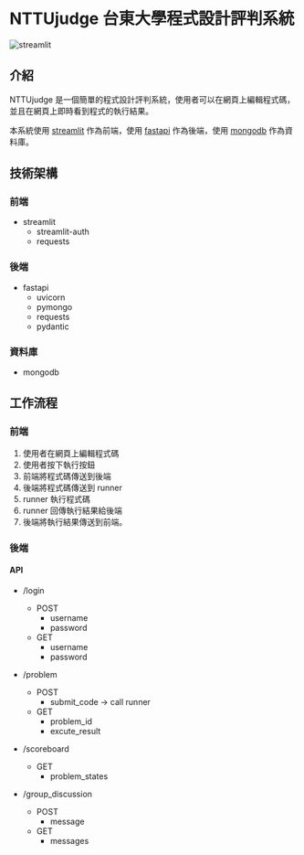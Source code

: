 <!--
 * @Author: hibana2077 hibana2077@gmail.com
 * @Date: 2023-01-14 16:59:36
 * @LastEditors: hibana2077 hibana2077@gmail.com
 * @LastEditTime: 2023-01-14 18:12:14
 * @FilePath: \NTTU-new-gen-judge-system\README.md
 * @Description: 这是默认设置,请设置`customMade`, 打开koroFileHeader查看配置 进行设置: https://github.com/OBKoro1/koro1FileHeader/wiki/%E9%85%8D%E7%BD%AE
-->
# NTTUjudge 台東大學程式設計評判系統

![streamlit](https://img.shields.io/badge/streamlit-0.81.1-blue)

## 介紹

NTTUjudge 是一個簡單的程式設計評判系統，使用者可以在網頁上編輯程式碼，並且在網頁上即時看到程式的執行結果。

本系統使用 [streamlit](https://streamlit.io/) 作為前端，使用 [fastapi](https://fastapi.tiangolo.com/) 作為後端，使用 [mongodb](https://www.mongodb.com/) 作為資料庫。

## 技術架構

### 前端

- streamlit
    - streamlit-auth
    - requests

### 後端

- fastapi
    - uvicorn
    - pymongo
    - requests
    - pydantic

### 資料庫

- mongodb

## 工作流程

### 前端

1. 使用者在網頁上編輯程式碼
2. 使用者按下執行按鈕
3. 前端將程式碼傳送到後端
4. 後端將程式碼傳送到 runner
5. runner 執行程式碼
6. runner 回傳執行結果給後端
7. 後端將執行結果傳送到前端。

### 後端

#### API

- /login
    - POST
        - username
        - password
    - GET
        - username
        - password

- /problem
    - POST
        - submit_code -> call runner
    - GET
        - problem_id
        - excute_result

- /scoreboard
    - GET
        - problem_states

- /group_discussion
    - POST
        - message
    - GET
        - messages
